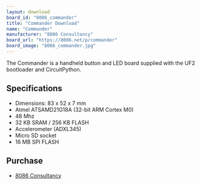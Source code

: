 ```yaml
---
layout: download
board_id: "8086_commander"
title: "Commander Download"
name: "Commander"
manufacturer: "8086 Consultancy"
board_url: "https://8086.net/p/commander"
board_image: "8086_commander.jpg"
---
```


The Commander is a handheld button and LED board supplied with the UF2 bootloader and CircuitPython.

## Specifications

  - Dimensions: 83 x 52 x 7 mm
  - Atmel ATSAMD21G18A (32-bit ARM Cortex M0)
  - 48 Mhz
  - 32 KB SRAM / 256 KB FLASH
  - Accelerometer (ADXL345)
  - Micro SD socket
  - 16 MB SPI FLASH

## Purchase
* [8086 Consultancy](https://www.tindie.com/products/8086net/commander/)

